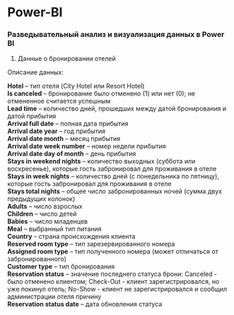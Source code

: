 # Power-BI
### Разведывательный анализ и визуализация данных в Power BI

1. Данные о бронировании отелей

Описание данных:

**Hotel** – тип отеля (City Hotel или Resort Hotel)   
**Is canceled** – бронирование было отменено (1) или нет (0); не отмененное считается успешным  
**Lead time** – количество дней, прошедших между датой бронирования и датой прибытия    
**Arrival full date** – полная дата прибытия  
**Arrival date year** – год прибытия    
**Arrival date month** – месяц прибытия    
**Arrival date week number** – номер недели прибытия  
**Arrival date day of month** – день прибытия  
**Stays in weekend nights** – количество выходных (суббота или воскресенье), которые гость забронировал для проживания в отеле  
**Stays in week nights** – количество дней (с понедельника по пятницу), которые гость забронировал для проживания в отеле  
**Stays total nights** – общее число забронированных ночей (сумма двух предыдущих колонок)  
**Adults** – число взрослых  
**Children** – число детей  
**Babies** – число младенцев   
**Meal** – выбранный тип питания  
**Country** – страна происхождения клиента  
**Reserved room type** – тип зарезервированного номера  
**Assigned room type** – тип полученного номера (может отличаться от забронированного)  
**Customer type** – тип бронирования  
**Reservation status** – значение последнего статуса брони: Canceled - было отменено клиентом; Check-Out - клиент зарегистрировался, но уже покинул отель; No-Show - клиент   не зарегистрировался и сообщил администрации отеля причину  
**Reservation status date** – дата обновления статуса  
